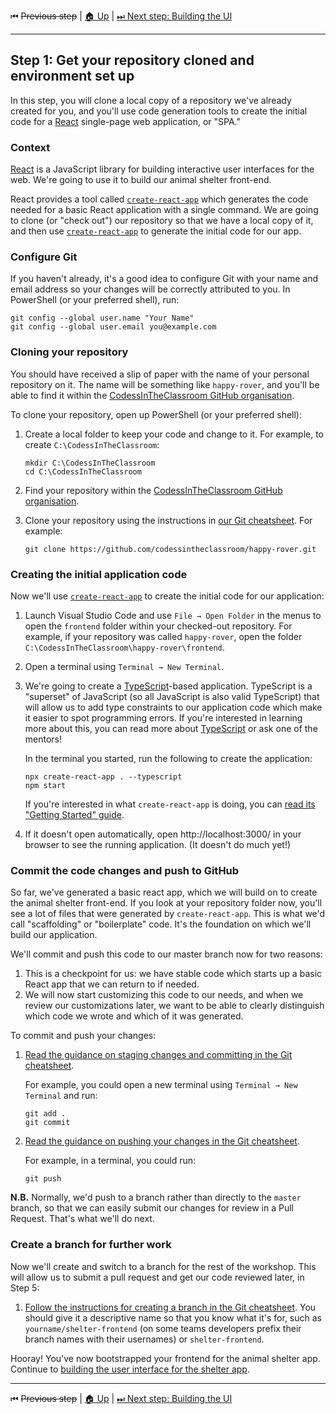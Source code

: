 ⏮ ~~Previous step~~&nbsp;|&nbsp;[🏠 Up](./00-index.md)&nbsp;|&nbsp;[⏭ Next step: Building the UI](./02-building-the-ui.md)

----

## Step 1: Get your repository cloned and environment set up

In this step, you will clone a local copy of a repository we've already
created for you, and you'll use code generation tools to create the initial
code for a [React] single-page web application, or "SPA."

### Context

[React] is a JavaScript library for building interactive user interfaces for
the web. We're going to use it to build our animal shelter front-end.

React provides a tool called [`create-react-app`] which generates the code
needed for a basic React application with a single command. We are going to
clone (or "check out") our repository so that we have a local copy of it, and
then use [`create-react-app`] to generate the initial code for our app.

### Configure Git

If you haven't already, it's a good idea to configure Git with your name and
email address so your changes will be correctly attributed to you. In
PowerShell (or your preferred shell), run:

    git config --global user.name "Your Name"
    git config --global user.email you@example.com

### Cloning your repository

You should have received a slip of paper with the name of your personal
repository on it. The name will be something like `happy-rover`, and you'll
be able to find it within the [CodessInTheClassroom GitHub organisation].

To clone your repository, open up PowerShell (or your preferred shell):

1. Create a local folder to keep your code and change to it. For example, to
   create `C:\CodessInTheClassroom`:

       mkdir C:\CodessInTheClassroom
       cd C:\CodessInTheClassroom

2. Find your repository within the [CodessInTheClassroom GitHub organisation].

3. Clone your repository using the instructions in [our Git
   cheatsheet](../git-cheatsheet.md#clone). For example:

       git clone https://github.com/codessintheclassroom/happy-rover.git

### Creating the initial application code

Now we'll use [`create-react-app`] to create the initial code for our
application:

1. Launch Visual Studio Code and use `File → Open Folder` in the menus to
   open the `frontend` folder within your checked-out repository. For
   example, if your repository was called `happy-rover`, open the folder
   `C:\CodessInTheClassroom\happy-rover\frontend`.

2. Open a terminal using `Terminal → New Terminal`.

3. We're going to create a [TypeScript]-based application. TypeScript is a
   "superset" of JavaScript (so all JavaScript is also valid TypeScript) that
   will allow us to add type constraints to our application code which make
   it easier to spot programming errors. If you're interested in learning
   more about this, you can read more about [TypeScript] or ask one of the
   mentors!

   In the terminal you started, run the following to create the application:

       npx create-react-app . --typescript
       npm start

    If you're interested in what `create-react-app` is doing, you can [read
    its "Getting Started"
    guide](https://facebook.github.io/create-react-app/docs/getting-started).

4. If it doesn't open automatically, open http://localhost:3000/ in your
   browser to see the running application. (It doesn't do much yet!)

### Commit the code changes and push to GitHub

So far, we've generated a basic react app, which we will build on to create
the animal shelter front-end. If you look at your repository folder now,
you'll see a lot of files that were generated by `create-react-app`. This is
what we'd call "scaffolding" or "boilerplate" code. It's the foundation on
which we'll build our application.

We'll commit and push this code to our master branch now for two reasons:

1. This is a checkpoint for us: we have stable code which starts up a basic
   React app that we can return to if needed.
2. We will now start customizing this code to our needs, and when we review
   our customizations later, we want to be able to clearly distinguish which
   code we wrote and which of it was generated.

To commit and push your changes:

1. [Read the guidance on staging changes and committing in the Git cheatsheet](../git-cheatsheet.md#commit).

   For example, you could open a new terminal using `Terminal → New Terminal` and run:

       git add .
       git commit

2. [Read the guidance on pushing your changes in the Git cheatsheet](../git-cheatsheet.md#push).

   For example, in a terminal, you could run:

       git push

**N.B.** Normally, we'd push to a branch rather than directly to the `master`
branch, so that we can easily submit our changes for review in a Pull
Request. That's what we'll do next.

### Create a branch for further work

Now we'll create and switch to a branch for the rest of the workshop. This
will allow us to submit a pull request and get our code reviewed later, in
Step 5:

1. [Follow the instructions for creating a branch in the Git
   cheatsheet](../git-cheatsheet.md#create-a-branch). You should give it a
   descriptive name so that you know what it's for, such as
   `yourname/shelter-frontend` (on some teams developers prefix their branch
   names with their usernames) or `shelter-frontend`.

Hooray! You've now bootstrapped your frontend for the animal shelter app.
Continue to [building the user interface for the shelter
app](./02-building-the-ui.md).

[React]: https://reactjs.org/
[`create-react-app`]: https://facebook.github.io/create-react-app/
[CodessInTheClassroom GitHub organisation]: https://github.com/codessintheclassroom
[TypeScript]: https://www.typescriptlang.org/

----

⏮ ~~Previous step~~&nbsp;|&nbsp;[🏠 Up](./00-index.md)&nbsp;|&nbsp;[⏭ Next step: Building the UI](./02-building-the-ui.md)